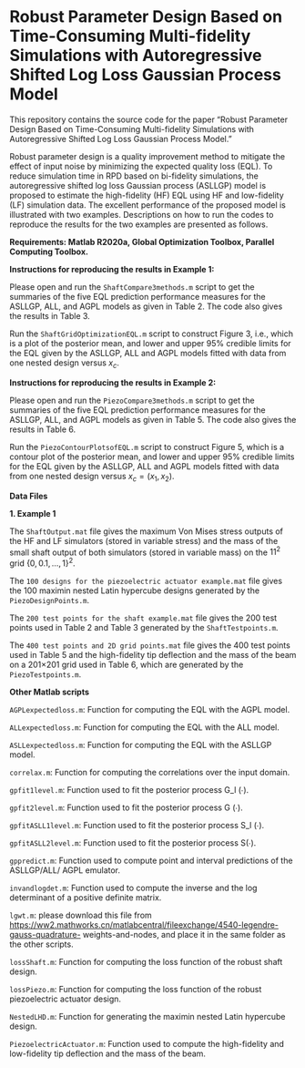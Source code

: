 # Robust Parameter Design Based on Time-Consuming Multi-fidelity Simulations with Autoregressive Shifted Log Loss Gaussian Process Model

This repository contains the source code for the paper “Robust Parameter Design Based on Time-Consuming Multi-fidelity Simulations with Autoregressive Shifted Log Loss Gaussian Process Model.”

Robust parameter design is a quality improvement method to mitigate the effect of input noise by minimizing the expected quality loss (EQL). To reduce simulation time in RPD based on bi-fidelity simulations, the autoregressive shifted log loss Gaussian process (ASLLGP) model is proposed to estimate the high-fidelity (HF) EQL using HF and low-fidelity (LF) simulation data. The excellent performance of the proposed model is illustrated with two examples. Descriptions on how to run the codes to reproduce the results for the two examples are presented as follows. 

**Requirements: Matlab R2020a, Global Optimization Toolbox, Parallel Computing Toolbox.**

**Instructions for reproducing the results in Example 1:**

Please open and run the `ShaftCompare3methods.m` script to get the summaries of the five EQL prediction performance measures for the ASLLGP, ALL, and AGPL models as given in Table 2. The code also gives the results in Table 3.

Run the `ShaftGridOptimizationEQL.m` script to construct Figure 3, i.e., which is a plot of the posterior mean, and lower and upper 95% credible limits for the EQL given by the ASLLGP, ALL and AGPL models fitted with data from one nested design versus $`x_c`$.

**Instructions for reproducing the results in Example 2:**

Please open and run the `PiezoCompare3methods.m` script to get the summaries of the five EQL prediction performance measures for the ASLLGP, ALL, and AGPL models as given in Table 5. The code also gives the results in Table 6.

Run the `PiezoContourPlotsofEQL.m` script to construct Figure 5, which is a contour plot of the posterior mean, and lower and upper 95% credible limits for the EQL given by the ASLLGP, ALL and AGPL models fitted with data from one nested design versus $`x_c=(x_1,x_2)`$.

**Data Files**

**1.	Example 1**

The `ShaftOutput.mat` file gives the maximum Von Mises stress outputs of the HF and LF simulators (stored in variable stress) and the mass of the small shaft output of both simulators (stored in variable mass) on the $`{11}^2`$ grid $`{\{0,0.1,…,1}\}^2`$.

The `100 designs for the piezoelectric actuator example.mat` file gives the 100 maximin nested Latin hypercube designs generated by the `PiezoDesignPoints.m`.

The `200 test points for the shaft example.mat` file gives the 200 test points used in Table 2 and Table 3 generated by the `ShaftTestpoints.m`.

The `400 test points and 2D grid points.mat` file gives the 400 test points used in Table 5 and the high-fidelity tip deflection and the mass of the beam on a 201×201 grid used in Table 6, which are generated by the `PiezoTestpoints.m`.

**Other Matlab scripts**

`AGPLexpectedloss.m`: Function for computing the EQL with the AGPL model.

`ALLexpectedloss.m`: Function for computing the EQL with the ALL model.

`ASLLexpectedloss.m`: Function for computing the EQL with the ASLLGP model.

`correlax.m`: Function for computing the correlations over the input domain.

`gpfit1level.m`: Function used to fit the posterior process G_l (∙).

`gpfit2level.m`: Function used to fit the posterior process G (∙).

`gpfitASLL1level.m`: Function used to fit the posterior process S_l (∙).

`gpfitASLL2level.m`: Function used to fit the posterior process S(∙).

`gppredict.m`: Function used to compute point and interval predictions of the ASLLGP/ALL/ AGPL emulator.  

`invandlogdet.m`: Function used to compute the inverse and the log determinant of a positive definite matrix.

`lgwt.m`:	please	download	this	file	from https://ww2.mathworks.cn/matlabcentral/fileexchange/4540-legendre-gauss-quadrature- weights-and-nodes, and place it in the same 
folder as the other scripts.

`lossShaft.m`: Function for computing the loss function of the robust shaft design.

`lossPiezo.m`: Function for computing the loss function of  the robust piezoelectric actuator design.

`NestedLHD.m`: Function for generating the maximin nested Latin hypercube design.

`PiezoelectricActuator.m`: Function used to compute the high-fidelity and low-fidelity tip deflection and the mass of the beam.

